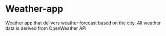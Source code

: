 # Weather-app
Weather app that delivers weather forecast based on the city. All weather data is derived from OpenWeather API
